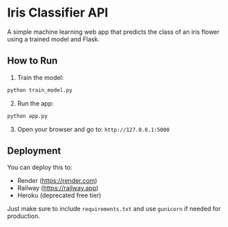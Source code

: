 # Iris Classifier API

A simple machine learning web app that predicts the class of an iris flower using a trained model and Flask.

## How to Run

1. Train the model:
```bash
python train_model.py
```

2. Run the app:
```bash
python app.py
```

3. Open your browser and go to: `http://127.0.0.1:5000`

## Deployment

You can deploy this to:
- Render (https://render.com)
- Railway (https://railway.app)
- Heroku (deprecated free tier)

Just make sure to include `requirements.txt` and use `gunicorn` if needed for production.
